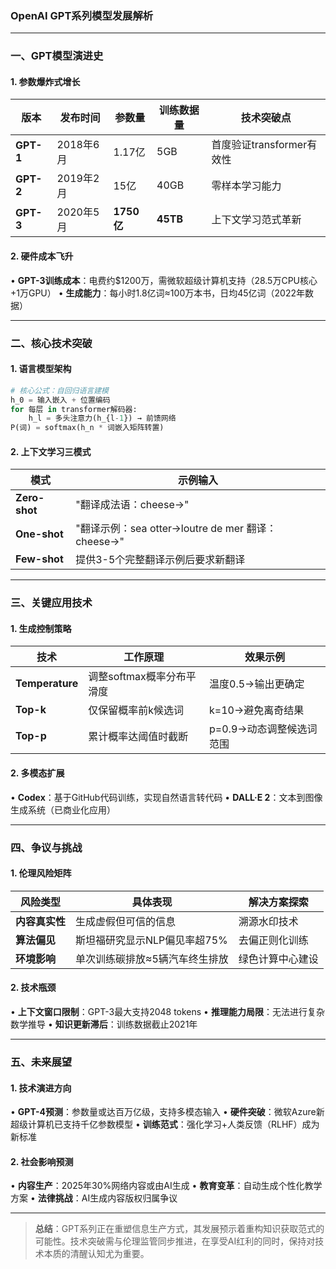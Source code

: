 ### OpenAI GPT系列模型发展解析

---

### 一、GPT模型演进史
#### 1. 参数爆炸式增长
| 版本       | 发布时间   | 参数量     | 训练数据量 | 技术突破点               |
|------------|------------|------------|------------|--------------------------|
| **GPT-1**  | 2018年6月  | 1.17亿     | 5GB        | 首度验证transformer有效性|
| **GPT-2**  | 2019年2月  | 15亿       | 40GB       | 零样本学习能力           |
| **GPT-3**  | 2020年5月  | **1750亿** | **45TB**   | 上下文学习范式革新       |

#### 2. 硬件成本飞升
• **GPT-3训练成本**：电费约$1200万，需微软超级计算机支持（28.5万CPU核心+1万GPU）
• **生成能力**：每小时1.8亿词≈100万本书，日均45亿词（2022年数据）

---

### 二、核心技术突破
#### 1. 语言模型架构
```python
# 核心公式：自回归语言建模
h_0 = 输入嵌入 + 位置编码
for 每层 in transformer解码器:
    h_l = 多头注意力(h_{l-1}) → 前馈网络
P(词) = softmax(h_n * 词嵌入矩阵转置)
```

#### 2. 上下文学习三模式
| 模式       | 示例输入                                                                 |
|------------|--------------------------------------------------------------------------|
| **Zero-shot** | "翻译成法语：cheese→"                                                    |
| **One-shot**  | "翻译示例：sea otter→loutre de mer 翻译：cheese→"                        |
| **Few-shot**  | 提供3-5个完整翻译示例后要求新翻译                                        |

---

### 三、关键应用技术
#### 1. 生成控制策略
| 技术         | 工作原理                     | 效果示例                     |
|--------------|------------------------------|------------------------------|
| **Temperature** | 调整softmax概率分布平滑度     | 温度0.5→输出更确定           |
| **Top-k**       | 仅保留概率前k候选词          | k=10→避免离奇结果            |
| **Top-p**       | 累计概率达阈值时截断         | p=0.9→动态调整候选词范围     |

#### 2. 多模态扩展
• **Codex**：基于GitHub代码训练，实现自然语言转代码
• **DALL·E 2**：文本到图像生成系统（已商业化应用）

---

### 四、争议与挑战
#### 1. 伦理风险矩阵
| 风险类型       | 具体表现                     | 解决方案探索               |
|----------------|------------------------------|----------------------------|
| **内容真实性** | 生成虚假但可信的信息         | 溯源水印技术               |
| **算法偏见**   | 斯坦福研究显示NLP偏见率超75% | 去偏正则化训练             |
| **环境影响**   | 单次训练碳排放≈5辆汽车终生排放| 绿色计算中心建设           |

#### 2. 技术瓶颈
• **上下文窗口限制**：GPT-3最大支持2048 tokens
• **推理能力局限**：无法进行复杂数学推导
• **知识更新滞后**：训练数据截止2021年

---

### 五、未来展望
#### 1. 技术演进方向
• **GPT-4预测**：参数量或达百万亿级，支持多模态输入
• **硬件突破**：微软Azure新超级计算机已支持千亿参数模型
• **训练范式**：强化学习+人类反馈（RLHF）成为新标准

#### 2. 社会影响预测
• **内容生产**：2025年30%网络内容或由AI生成
• **教育变革**：自动生成个性化教学方案
• **法律挑战**：AI生成内容版权归属争议

---

> **总结**：GPT系列正在重塑信息生产方式，其发展预示着重构知识获取范式的可能性。技术突破需与伦理监管同步推进，在享受AI红利的同时，保持对技术本质的清醒认知尤为重要。